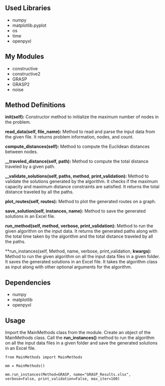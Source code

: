 ## Used Libraries
- numpy
- matplotlib.pyplot
- os
- time
- openpyxl

## My Modules
- constructive
- constructive2
- GRASP
- GRASP2
- noise

## Method Definitions
**__init__(self):** Constructor method to initialize the maximum number of nodes in the problem.

**read_data(self, file_name):** Method to read and parse the input data from the given file. It returns problem information, nodes, and count.

**compute_distances(self):** Method to compute the Euclidean distances between nodes.

**__traveled_distance(self, path):** Method to compute the total distance traveled by a given path.

**__validate_solutions(self, paths, method, print_validation):** Method to validate the solutions generated by the algorithm. It checks if the maximum capacity and maximum distance constraints are satisfied. It returns the total distance traveled by all the paths.

**plot_routes(self, routes):** Method to plot the generated routes on a graph.

**save_solution(self, instances, name):** Method to save the generated solutions in an Excel file.

**run_method(self, method, verbose, print_validation):** Method to run the given algorithm on the input data. It returns the generated paths along with the total time taken by the algorithm and the total distance traveled by all the paths.

**run_instances(self, Method, name, verbose, print_validation, **kwargs):** Method to run the given algorithm on all the input data files in a given folder. It saves the generated solutions in an Excel file. It takes the algorithm class as input along with other optional arguments for the algorithm.

## Dependencies
- numpy
- matplotlib
- openpyxl

## Usage
Import the MainMethods class from the module. Create an object of the MainMethods class. Call the **run_instances()** method to run the algorithm on all the input data files in a given folder and save the generated solutions in an Excel file.

```
from MainMethods import MainMethods

mm = MainMethods()

mm.run_instances(Method=GRASP, name="GRASP_Results.xlsx", verbose=False, print_validation=False, max_iter=100)

```
